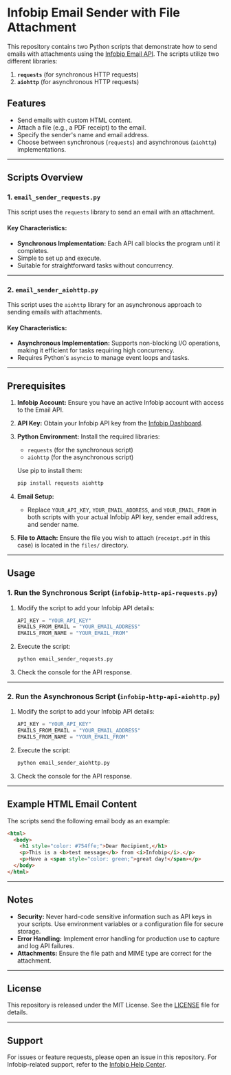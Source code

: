 # Infobip Email Sender with File Attachment

This repository contains two Python scripts that demonstrate how to send emails with attachments using the [Infobip Email API](https://www.infobip.com/docs/api#channels/email). The scripts utilize two different libraries:

1. **`requests`** (for synchronous HTTP requests)
2. **`aiohttp`** (for asynchronous HTTP requests)

## Features

- Send emails with custom HTML content.
- Attach a file (e.g., a PDF receipt) to the email.
- Specify the sender's name and email address.
- Choose between synchronous (`requests`) and asynchronous (`aiohttp`) implementations.

---

## Scripts Overview

### 1. **`email_sender_requests.py`**
This script uses the `requests` library to send an email with an attachment.

#### Key Characteristics:
- **Synchronous Implementation:** Each API call blocks the program until it completes.
- Simple to set up and execute.
- Suitable for straightforward tasks without concurrency.

---

### 2. **`email_sender_aiohttp.py`**
This script uses the `aiohttp` library for an asynchronous approach to sending emails with attachments.

#### Key Characteristics:
- **Asynchronous Implementation:** Supports non-blocking I/O operations, making it efficient for tasks requiring high concurrency.
- Requires Python's `asyncio` to manage event loops and tasks.

---

## Prerequisites

1. **Infobip Account:** Ensure you have an active Infobip account with access to the Email API.
2. **API Key:** Obtain your Infobip API key from the [Infobip Dashboard](https://portal.infobip.com/).
3. **Python Environment:** Install the required libraries:
   - `requests` (for the synchronous script)
   - `aiohttp` (for the asynchronous script)

   Use pip to install them:
   ```bash
   pip install requests aiohttp
   ```

4. **Email Setup:**
   - Replace `YOUR_API_KEY`, `YOUR_EMAIL_ADDRESS`, and `YOUR_EMAIL_FROM` in both scripts with your actual Infobip API key, sender email address, and sender name.

5. **File to Attach:** Ensure the file you wish to attach (`receipt.pdf` in this case) is located in the `files/` directory.

---

## Usage

### **1. Run the Synchronous Script (`infobip-http-api-requests.py`)**

1. Modify the script to add your Infobip API details:
   ```python
   API_KEY = "YOUR_API_KEY"
   EMAILS_FROM_EMAIL = "YOUR_EMAIL_ADDRESS"
   EMAILS_FROM_NAME = "YOUR_EMAIL_FROM"
   ```

2. Execute the script:
   ```bash
   python email_sender_requests.py
   ```

3. Check the console for the API response.

---

### **2. Run the Asynchronous Script (`infobip-http-api-aiohttp.py`)**

1. Modify the script to add your Infobip API details:
   ```python
   API_KEY = "YOUR_API_KEY"
   EMAILS_FROM_EMAIL = "YOUR_EMAIL_ADDRESS"
   EMAILS_FROM_NAME = "YOUR_EMAIL_FROM"
   ```

2. Execute the script:
   ```bash
   python email_sender_aiohttp.py
   ```

3. Check the console for the API response.

---

## Example HTML Email Content

The scripts send the following email body as an example:
```html
<html>
  <body>
    <h1 style="color: #754ffe;">Dear Recipient,</h1>
    <p>This is a <b>test message</b> from <i>Infobip</i>.</p>
    <p>Have a <span style="color: green;">great day!</span></p>
  </body>
</html>
```

---

## Notes

- **Security:** Never hard-code sensitive information such as API keys in your scripts. Use environment variables or a configuration file for secure storage.
- **Error Handling:** Implement error handling for production use to capture and log API failures.
- **Attachments:** Ensure the file path and MIME type are correct for the attachment.

---

## License

This repository is released under the MIT License. See the [LICENSE](LICENSE) file for details.

---

## Support

For issues or feature requests, please open an issue in this repository. For Infobip-related support, refer to the [Infobip Help Center](https://www.infobip.com/support).